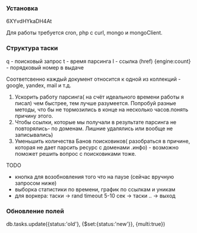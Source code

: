 ### Установка

6XYvdHYkaDH4At

Для работы требуется cron, php с curl, mongo и mongoClient.


### Структура таски

q - поисковый запрос
t  - время парсинга
l  - ссылка (href)
{engine:count} - порядковый номер в выдаче

Соответсвенно каждый документ относится к одной из коллекций - google, yandex, mail и т.д.

1. Ускорить работу парсинга( на счёт идеального времени работы я писал) чем быстрее, тем лучше разумеется. Попробуй разные методы, что бы не тормозились в конце на несколько часов.понять причину этого.
2. Чтобы ссылки, которые мы получали в результате парсинга не повторялись- по доменам. Лишние удалялись или вообще не записывались)
3. Уменьшить количества Банов поисковиков( разобраться в причине, которая не дает парсить ресурс с доменами .инфо) - возможно поможет решить вопрос с поисковиками тоже. 

TODO
* кнопка для возобновления того что на паузе (сейчас вручную запросом ниже)
* выборка статистики по времени, график по ссылкам и уникам
* для воркера: таски -> rand timeout 5-10 сек -> таски .. -> выход

### Обновление полей

db.tasks.update({status:'old'}, {$set:{status:'new'}}, {multi:true})
